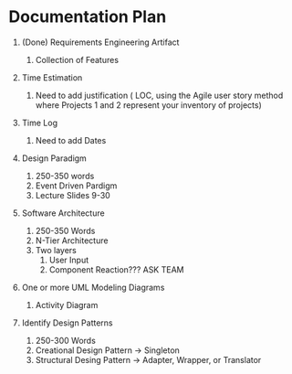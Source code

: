 # Documentation Plan

1. (Done) Requirements Engineering Artifact
    1. Collection of Features

1. Time Estimation
    1. Need to add justification ( LOC, using the Agile
user story method where Projects 1 and 2 represent your inventory of projects)

1. Time Log
    1. Need to add Dates

1. Design Paradigm
    1. 250-350 words
    1. Event Driven Pardigm
    1. Lecture Slides 9-30

1. Software Architecture
    1. 250-350 Words
    1. N-Tier Architecture
    1. Two layers
        1. User Input
        1. Component Reaction??? ASK TEAM

1. One or more UML Modeling Diagrams
    1. Activity Diagram

1. Identify Design Patterns
    1. 250-300 Words
    1. Creational Design Pattern -> Singleton
    1. Structural Desing Pattern -> Adapter, Wrapper, or Translator

